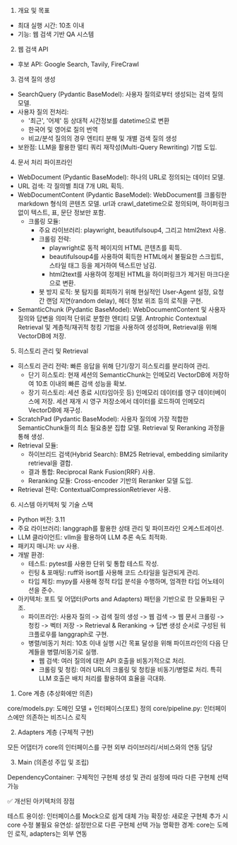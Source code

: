 1. 개요 및 목표
* 최대 실행 시간: 10초 이내
* 기능: 웹 검색 기반 QA 시스템
2. 웹 검색 API
* 후보 API: Google Search, Tavily, FireCrawl
3. 검색 질의 생성
* SearchQuery (Pydantic BaseModel): 사용자 질의로부터 생성되는 검색 질의 모델.
* 사용자 질의 전처리:
   * '최근', '어제' 등 상대적 시간정보를 datetime으로 변환
   * 한국어 및 영어로 질의 번역
   * 비교/분석 질의의 경우 엔티티 분해 및 개별 검색 질의 생성
* 보완점: LLM을 활용한 멀티 쿼리 재작성(Multi-Query Rewriting) 기법 도입.
4. 문서 처리 파이프라인
* WebDocument (Pydantic BaseModel): 하나의 URL로 정의되는 데이터 모델.
* URL 검색: 각 질의별 최대 7개 URL 획득.
* WebDocumentContent (Pydantic BaseModel): WebDocument를 크롤링한 markdown 형식의 콘텐츠 모델. url과 crawl_datetime으로 정의되며, 하이퍼링크 없이 텍스트, 표, 문단 정보만 포함.
   * 크롤링 모듈:
      * 주요 라이브러리: playwright, beautifulsoup4, 그리고 html2text 사용.
      * 크롤링 전략:
         * playwright로 동적 페이지의 HTML 콘텐츠를 획득.
         * beautifulsoup4를 사용하여 획득한 HTML에서 불필요한 스크립트, 스타일 태그 등을 제거하여 텍스트만 남김.
         * html2text를 사용하여 정제된 HTML을 하이퍼링크가 제거된 마크다운으로 변환.
      * 봇 방지 로직: 봇 탐지를 회피하기 위해 현실적인 User-Agent 설정, 요청 간 랜덤 지연(random delay), 헤더 정보 위조 등의 로직을 구현.
* SemanticChunk (Pydantic BaseModel): WebDocumentContent 및 사용자 질의와 답변을 의미적 단위로 분할한 엔티티 모델. Antrophic Contextual Retrieval 및 계층적/재귀적 청킹 기법을 사용하여 생성하며, Retrieval을 위해 VectorDB에 저장.
5. 히스토리 관리 및 Retrieval
* 히스토리 관리 전략: 빠른 응답을 위해 단기/장기 히스토리를 분리하여 관리.
   * 단기 히스토리: 현재 세션의 SemanticChunk는 인메모리 VectorDB에 저장하여 10초 이내의 빠른 검색 성능을 확보.
   * 장기 히스토리: 세션 종료 시(타임아웃 등) 인메모리 데이터를 영구 데이터베이스에 저장. 세션 재개 시 영구 저장소에서 데이터를 로드하여 인메모리 VectorDB에 재구성.
* ScratchPad (Pydantic BaseModel): 사용자 질의에 가장 적합한 SemanticChunk들의 최소 필요충분 집합 모델. Retrieval 및 Reranking 과정을 통해 생성.
* Retrieval 모듈:
   * 하이브리드 검색(Hybrid Search): BM25 Retrieval, embedding similarity retrieval을 결합.
   * 결과 통합: Reciprocal Rank Fusion(RRF) 사용.
   * Reranking 모듈: Cross-encoder 기반의 Reranker 모델 도입.
* Retrieval 전략: ContextualCompressionRetriever 사용.
6. 시스템 아키텍처 및 기술 스택
* Python 버전: 3.11
* 주요 라이브러리: langgraph를 활용한 상태 관리 및 파이프라인 오케스트레이션.
* LLM 클라이언트: vllm을 활용하여 LLM 추론 속도 최적화.
* 패키지 매니저: uv 사용.
* 개발 환경:
   * 테스트: pytest를 사용한 단위 및 통합 테스트 작성.
   * 린팅 & 포매팅: ruff와 isort를 사용해 코드 스타일을 일관되게 관리.
   * 타입 체킹: mypy를 사용해 정적 타입 분석을 수행하며, 엄격한 타입 어노테이션을 준수.
* 아키텍처: 포트 및 어댑터(Ports and Adapters) 패턴을 기반으로 한 모듈화된 구조.
   * 파이프라인: 사용자 질의 -> 검색 질의 생성 -> 웹 검색 -> 웹 문서 크롤링 -> 청킹 -> 벡터 저장 -> Retrieval & Reranking -> 답변 생성 순서로 구성된 워크플로우를 langgraph로 구현.
   * 병렬/비동기 처리: 10초 이내 실행 시간 목표 달성을 위해 파이프라인의 다음 단계들을 병렬/비동기로 실행.
      * 웹 검색: 여러 질의에 대한 API 호출을 비동기적으로 처리.
      * 크롤링 및 청킹: 여러 URL의 크롤링 및 청킹을 비동기/병렬로 처리. 특히 LLM 호출은 배치 처리를 활용하여 효율을 극대화.
1. Core 계층 (추상화에만 의존)

core/models.py: 도메인 모델 + 인터페이스(포트) 정의
core/pipeline.py: 인터페이스에만 의존하는 비즈니스 로직

2. Adapters 계층 (구체적 구현)

모든 어댑터가 core의 인터페이스를 구현
외부 라이브러리/서비스와의 연동 담당

3. Main (의존성 주입 및 조립)

DependencyContainer: 구체적인 구현체 생성 및 관리
설정에 따라 다른 구현체 선택 가능

✅ 개선된 아키텍처의 장점

테스트 용이성: 인터페이스를 Mock으로 쉽게 대체 가능
확장성: 새로운 구현체 추가 시 core 수정 불필요
유연성: 설정만으로 다른 구현체 선택 가능
명확한 경계: core는 도메인 로직, adapters는 외부 연동